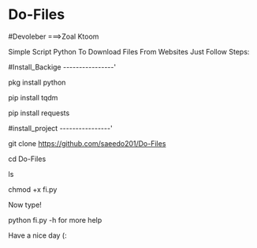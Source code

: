 # Do-Files
#Devoleber ===>Zoal Ktoom

Simple Script Python To Download Files From Websites Just Follow Steps:

#Install_Backige
----------------'

pkg install python

pip install tqdm

pip install requests 

#install_project
----------------'

git clone https://github.com/saeedo201/Do-Files

cd Do-Files 

ls

chmod +x fi.py


Now  type!

python fi.py -h  for more help

Have a nice day (:
